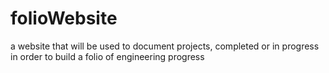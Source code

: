 # folioWebsite
a website that will be used to document projects, completed or in progress in order to build a folio of engineering progress
